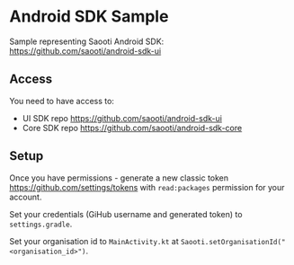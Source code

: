 # Android SDK Sample
Sample representing Saooti Android SDK: https://github.com/saooti/android-sdk-ui

## Access
You need to have access to:
- UI SDK repo https://github.com/saooti/android-sdk-ui
- Core SDK repo https://github.com/saooti/android-sdk-core

## Setup

Once you have permissions - generate a new classic token https://github.com/settings/tokens with `read:packages` permission for your account.

Set your credentials (GiHub username and generated token) to `settings.gradle`.

Set your organisation id to `MainActivity.kt` at `Saooti.setOrganisationId("<organisation_id>")`.
